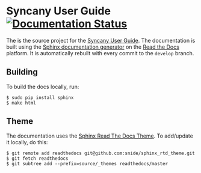 Syncany User Guide [![Documentation Status](https://readthedocs.org/projects/syncany-user-guide/badge/?version=latest)](https://readthedocs.org/projects/syncany-user-guide/?badge=latest)
==================
The is the source project for the [Syncany User Guide](http://syncany-user-guide.readthedocs.org/). The documentation is built using the [Sphinx documentation generator](http://sphinx-doc.org/) on the [Read the Docs](https://readthedocs.org/) platform. It is automatically rebuilt with every commit to the `develop` branch.

Building
--------
To build the docs locally, run:

```
$ sudo pip install sphinx
$ make html
```

Theme
-----
The documentation uses the [Sphinx Read The Docs Theme](https://github.com/snide/sphinx_rtd_theme). To add/update it locally, do this:

```
$ git remote add readthedocs git@github.com:snide/sphinx_rtd_theme.git
$ git fetch readthedocs
$ git subtree add --prefix=source/_themes readthedocs/master
```
